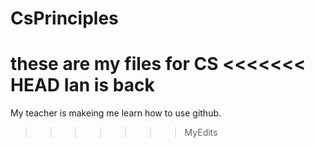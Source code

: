 
# CsPrinciples
these are my files for CS
<<<<<<< HEAD
Ian is back
=======

My teacher is makeing me learn how to use github.
>>>>>>> MyEdits
